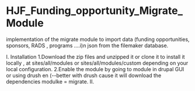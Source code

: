 HJF_Funding_opportunity_Migrate_Module
======================================

implementation of the migrate module to import data (funding opportunities, sponsors, RADS , programs ....i)n json from the filemaker database.

I. Installation
 1.Download the zip files and unzipped it or clone it to install it locally , at sites/all/modules or sites/all/modules/custom depending on your local configuration.
 2.Enable the module by going to module in drupal GUI or using drush en (--better with drush cause it will download the dependencies modulke = migrate.
 II.

